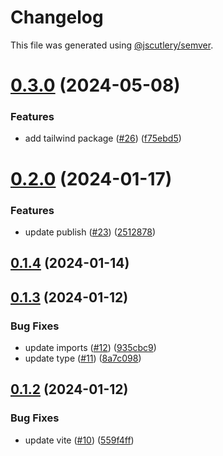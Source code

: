 # Changelog

This file was generated using [@jscutlery/semver](https://github.com/jscutlery/semver).

# [0.3.0](https://github.com/achieveagility/utils/compare/@aaos/deepmerge-0.2.0...@aaos/deepmerge-0.3.0) (2024-05-08)


### Features

* add tailwind package ([#26](https://github.com/achieveagility/utils/issues/26)) ([f75ebd5](https://github.com/achieveagility/utils/commit/f75ebd536228984370a9de2a274c165122f1b2b7))



# [0.2.0](https://github.com/achieveagility/utils/compare/@aaos/deepmerge-0.1.4...@aaos/deepmerge-0.2.0) (2024-01-17)


### Features

* update publish ([#23](https://github.com/achieveagility/utils/issues/23)) ([2512878](https://github.com/achieveagility/utils/commit/2512878a6eae76221e1c00cce9efd3a2e86922e7))



## [0.1.4](https://github.com/achieveagility/utils/compare/@aaos/deepmerge-0.1.3...@aaos/deepmerge-0.1.4) (2024-01-14)



## [0.1.3](https://github.com/achieveagility/utils/compare/@aaos/deepmerge-0.1.2...@aaos/deepmerge-0.1.3) (2024-01-12)


### Bug Fixes

* update imports ([#12](https://github.com/achieveagility/utils/issues/12)) ([935cbc9](https://github.com/achieveagility/utils/commit/935cbc9e215ec2c79cc275328f647b3c0c8cec1d))
* update type ([#11](https://github.com/achieveagility/utils/issues/11)) ([8a7c098](https://github.com/achieveagility/utils/commit/8a7c0987bae0f65890589a1db7e01008162a2978))



## [0.1.2](https://github.com/achieveagility/utils/compare/@aaos/deepmerge-0.1.1...@aaos/deepmerge-0.1.2) (2024-01-12)


### Bug Fixes

* update vite ([#10](https://github.com/achieveagility/utils/issues/10)) ([559f4ff](https://github.com/achieveagility/utils/commit/559f4ffef39d83906787faf4e957d64d0d4c25f1))
